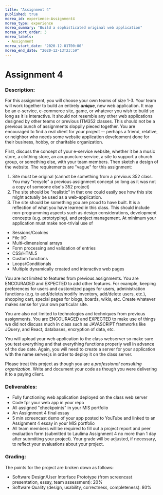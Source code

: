 ```yaml
--- 
title: "Assignment 4" 
published: true 
morea_id: experience-Assignment4
morea_type: experience 
morea_summary: "Build a sophisticated original web application"
morea_sort_order: 3 
morea_labels:
 - Assignment
morea_start_date: "2020-12-01T00:00"
morea_end_date: "2020-12-13T23:59"
---
```


# Assignment 4

### Description:
For this assignment, you will choose your own teams of size 1-3. Your team will work together to build an entirely _**unique**_, new web application. It may be an e-service, e-commerce site, game, or whatever you wish to build so long as it is interactive. It should not resemble any other web applications designed by other teams or previous ITM352 classes. This should not be a previous bunch of assignments sloppily pieced together. You are encouraged to find a real client for your project -- perhaps a friend, relative, or neighbor who needs some website application development done for their business, hobby, or charitable organization.

First, discuss the concept of your e-service website, whether it be a music store, a clothing store, an acupuncture service, a site to support a church group, or something else, with your team members. Then sketch a design of the website. The requirements are "vague" for this assignment:

 1. Site must be original (cannot be something from a previous 352 class. You may "recycle" a previous assignment concept so long as it was not a copy of someone else's 352 project)
 2. The site should be "realistic" in that one could easily see how this site might actually be used as a web-application.
 3. The site should be something you are proud to have built. It is a reflection of what you have learned in this class. This should include non-programming aspects such as design considerations, development concepts (e.g. prototyping), and project management. At minimum your application must make non-trivial use of 

 - Sessions/Cookies
 - File I/O
 - Multi-dimensional arrays
 - Form processing and validation of entries
 - CSS/HTML5
 - Custom functions
 - Loops/Conditionals
 - Multiple dynamically created and interactive web pages

You are not limited to features from previous assignments. You are ENCOURAGED and EXPECTED to add other features. For example, keeping preferences for users and customized pages for users, administration functions (e.g. to add/delete/modify inventory, add/delete users, etc.), shopping cart, special pages for blogs, boards, wikis, etc. Create whatever makes sense for your own particular site.

You are also not limited to technologies and techniques from previous assignments. You are ENCOURAGED and EXPECTED to make use of things we did not discuss much in class such as JAVASCRIPT framworks like JQuery, and React, databases, encryption of data, etc.

You will upload your web application to the class webserver so make sure you test everything and that everything functions properly well in advance of the due date. Again, you will need to create a server for your application with the name server.js in order to deploy it on the class server.

Please treat this project as though you are a _professional consulting organization_. Write and document your code as though you were delivering it to a paying client. 

### Deliverables:
 - Fully functioning web application deployed on the class web server
 - Code fpr your web app in your repo
 - All assigned "checkpoints" in your MIS portfolio
 - An Assignment 4 final essay
 - 5 min screencast demo of your app posted to YouTube and linked to an Assignment 4 essay in your MIS portfolio
 - All team members will be required to fill out a project report and peer evaluation form (submitted to Laulima Assignment 4 no more than 1 day after submitting your project). Your grade will be adjusted, if necessary, to reflect your evaluations about your project.

### Grading:
The points for the project are broken down as follows:

 - Software Design/User Interface Prototype (from screencast presentation, essay, team assessment): 20%
 - Software Quality (design, usability, correctness, completeness): 80%


